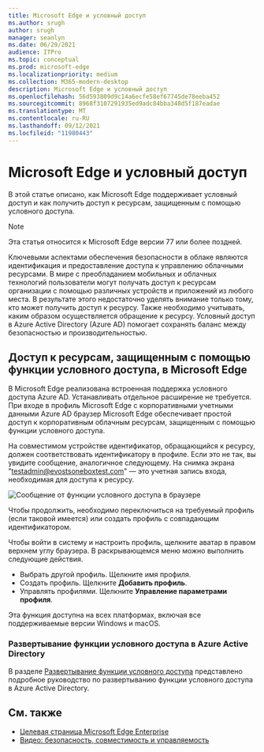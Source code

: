 ```yaml
---
title: Microsoft Edge и условный доступ
ms.author: srugh
author: srugh
manager: seanlyn
ms.date: 06/29/2021
audience: ITPro
ms.topic: conceptual
ms.prod: microsoft-edge
ms.localizationpriority: medium
ms.collection: M365-modern-desktop
description: Microsoft Edge и условный доступ
ms.openlocfilehash: 56d593809d9c14a6ecfe58ef67745de78eeba452
ms.sourcegitcommit: 8968f3107291935ed9adc84bba348d5f187eadae
ms.translationtype: MT
ms.contentlocale: ru-RU
ms.lasthandoff: 09/12/2021
ms.locfileid: "11980443"
---
```

# <a name="microsoft-edge-and-conditional-access"></a>Microsoft Edge и условный доступ
  
В этой статье описано, как Microsoft Edge поддерживает условный доступ и как получить доступ к ресурсам, защищенным с помощью условного доступа.

> [!NOTE]
> Эта статья относится к Microsoft Edge версии 77 или более поздней.

Ключевыми аспектами обеспечения безопасности в облаке являются идентификация и предоставление доступа к управлению облачными ресурсами. В мире с преобладанием мобильных и облачных технологий пользователи могут получать доступ к ресурсам организации с помощью различных устройств и приложений из любого места. В результате этого недостаточно уделять внимание только тому, кто может получить доступ к ресурсу. Также необходимо учитывать, каким образом осуществляется обращение к ресурсу. Условный доступ в Azure Active Directory (Azure AD) помогает сохранять баланс между безопасностью и производительностью.

## <a name="accessing-conditional-access-protected-resources-in-microsoft-edge"></a>Доступ к ресурсам, защищенным с помощью функции условного доступа, в Microsoft Edge

В Microsoft Edge реализована встроенная поддержка условного доступа Azure AD. Устанавливать отдельное расширение не требуется. При входе в профиль Microsoft Edge с корпоративными учетными данными Azure AD браузер Microsoft Edge обеспечивает простой доступ к корпоративным облачным ресурсам, защищенным с помощью функции условного доступа.

На совместимом устройстве идентификатор, обращающийся к ресурсу, должен соответствовать идентификатору в профиле.  Если это не так, вы увидите сообщение, аналогичное следующему. На снимка экрана "testadmin@evostsoneboxtest.com" — это учетная запись входа, необходимая для доступа к ресурсу.

![Сообщение от функции условного доступа в браузере](./media/edge-security/microsoft-edge-security-conditional-access.png)

Чтобы продолжить, необходимо переключиться на требуемый профиль (если таковой имеется) или создать профиль с совпадающим идентификатором.

Чтобы войти в систему и настроить профиль, щелкните аватар в правом верхнем углу браузера. В раскрывающемся меню можно выполнить следующие действия.

- Выбрать другой профиль. Щелкните имя профиля.
- Создать профиль. Щелкните **Добавить профиль**.
- Управлять профилями. Щелкните **Управление параметрами профиля**.

Эта функция доступна на всех платформах, включая все поддерживаемые версии Windows и macOS.

### <a name="how-to-deploy-conditional-access-in-azure-active-directory"></a>Развертывание функции условного доступа в Azure Active Directory

В разделе [Развертывание функции условного доступа](/azure/active-directory/conditional-access/plan-conditional-access) представлено подробное руководство по развертыванию функции условного доступа в Azure Active Directory.

## <a name="see-also"></a>См. также

- [Целевая страница Microsoft Edge Enterprise](https://aka.ms/EdgeEnterprise)
- [Видео: безопасность, совместимость и управляемость](/deployedge/microsoft-edge-video-security-compatibility-manageability)